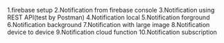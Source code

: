 1.firebase setup
2.Notification from firebase console
3.Notification using REST API(test by Postman)
4.Notification local
5.Notification forground
6.Notification background
7.Notification with large image
8.Notification device to device 
9.Notification cloud function
10.Notification subscription
